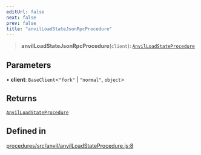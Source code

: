 ```yaml
---
editUrl: false
next: false
prev: false
title: "anvilLoadStateJsonRpcProcedure"
---
```


> **anvilLoadStateJsonRpcProcedure**(`client`): [`AnvilLoadStateProcedure`](/reference/tevm/procedures/type-aliases/anvilloadstateprocedure/)

## Parameters

• **client**: `BaseClient`\<`"fork"` \| `"normal"`, `object`\>

## Returns

[`AnvilLoadStateProcedure`](/reference/tevm/procedures/type-aliases/anvilloadstateprocedure/)

## Defined in

[procedures/src/anvil/anvilLoadStateProcedure.js:8](https://github.com/evmts/tevm-monorepo/blob/main/packages/procedures/src/anvil/anvilLoadStateProcedure.js#L8)
